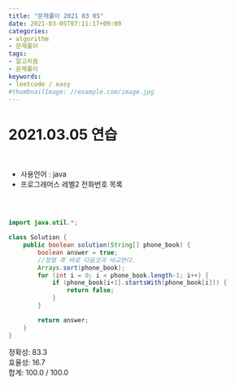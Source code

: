 ```yaml
---
title: "문제풀이 2021 03 05"
date: 2021-03-05T07:11:17+09:00
categories:
- algorithm
- 문제풀이
tags:
- 알고리즘
- 문제풀이
keywords:
- leetcode / easy
#thumbnailImage: //example.com/image.jpg
---
```


<!--more-->
# 2021.03.05 연습

&nbsp;

- 사용언어 : java   
- 프로그래머스 레벨2 전화번호 목록

&nbsp;


```java

import java.util.*;

class Solution {
    public boolean solution(String[] phone_book) {
        boolean answer = true;
        //정렬 후 바로 다음것과 비교한다.
        Arrays.sort(phone_book);
        for (int i = 0; i < phone_book.length-1; i++) {
            if (phone_book[i+1].startsWith(phone_book[i])) {
                return false;
            }
        }

        return answer;
    }
}


```

정확성: 83.3   
효율성: 16.7   
합계: 100.0 / 100.0